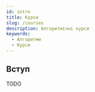 ```yaml
---
id: intro
title: Курси
slug: /courses
description: Алгоритмічні курси
keywords:
  - Алгоритми
  - Курси
---
```


## Вступ

TODO
